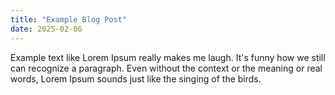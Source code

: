```yaml
---
title: "Example Blog Post"
date: 2025-02-06
---
```


Example text like Lorem Ipsum really makes me laugh. 
It's funny how we still can recognize a paragraph. 
Even without the context or the meaning or real words,
Lorem Ipsum sounds just like the singing of the birds.
